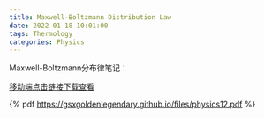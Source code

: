 ```yaml
---
title: Maxwell-Boltzmann Distribution Law
date: 2022-01-18 10:01:00
tags: Thermology
categories: Physics
---
```


Maxwell-Boltzmann分布律笔记：

<!--more-->

[移动端点击链接下载查看](https://gsxgoldenlegendary.github.io/files/physics12.pdf)

{% pdf https://gsxgoldenlegendary.github.io/files/physics12.pdf %}

